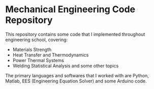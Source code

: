 # Mechanical Engineering Code Repository
This repository contains some code that I implemented throughout engineering school, covering:
- Materials Strength
- Heat Transfer and Thermodynamics
- Power Thermal Systems
- Welding Statistical Analysis
and some other topics

The primary languages and softwares that I worked with are Python, Matlab, EES (Engineering Equation Solver) and some Arduino code.
